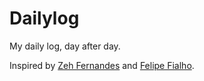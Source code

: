 # Dailylog
My daily log, day after day.

Inspired by [Zeh Fernandes](https://github.com/zehfernandes/dailylog/) and [Felipe Fialho](https://github.com/LFeh/dailylog).
